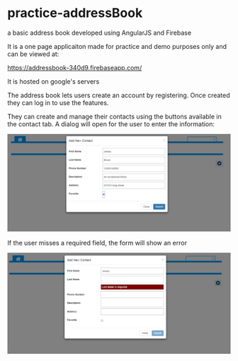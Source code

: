 # practice-addressBook
a basic address book developed using AngularJS and Firebase

It is a one page applicaiton made for practice and demo purposes only and can be viewed at:

https://addressbook-340d9.firebaseapp.com/

It is hosted on google's servers

The address book lets users create an account by registering. Once created they can log in to use the features.

They can create and manage their contacts using the buttons available in the contact tab. A dialog will open for the user to enter the information:

![ScreenShot](img/add-contact-filled.JPG?raw=true)

If the user misses a required field, the form will show an error

![ScreenShot](img/add-contact-error.JPG?raw=true)
